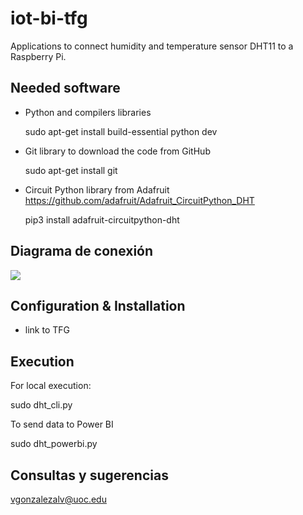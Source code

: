 # iot-bi-tfg

Applications to connect humidity and temperature sensor DHT11 to a Raspberry Pi.

## Needed software
- Python and compilers libraries

  sudo apt-get install build-essential python dev

- Git library to download the code from GitHub

  sudo apt-get install git

- Circuit Python library from Adafruit https://github.com/adafruit/Adafruit_CircuitPython_DHT

  pip3 install adafruit-circuitpython-dht

## Diagrama de conexión
![](https://uoc0-my.sharepoint.com/:i:/g/personal/vgonzalezalv_uoc_edu/EWwsiIxEL39Cj5mkklrk-iwBzzCpxwZmXAVa2vSfNKa_Mw?e=zf68P3)

## Configuration & Installation

- link to TFG

## Execution
For local execution:

  sudo dht_cli.py

To send data to Power BI

  sudo dht_powerbi.py

## Consultas y sugerencias
vgonzalezalv@uoc.edu